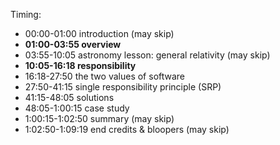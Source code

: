 
Timing:

- 00:00-01:00 introduction (may skip)
- **01:00-03:55 overview**
- 03:55-10:05 astronomy lesson: general relativity (may skip)
- **10:05-16:18 responsibility**
- 16:18-27:50 the two values of software
- 27:50-41:15 single responsibility principle (SRP)
- 41:15-48:05 solutions
- 48:05-1:00:15 case study
- 1:00:15-1:02:50 summary (may skip)
- 1:02:50-1:09:19 end credits & bloopers (may skip)
